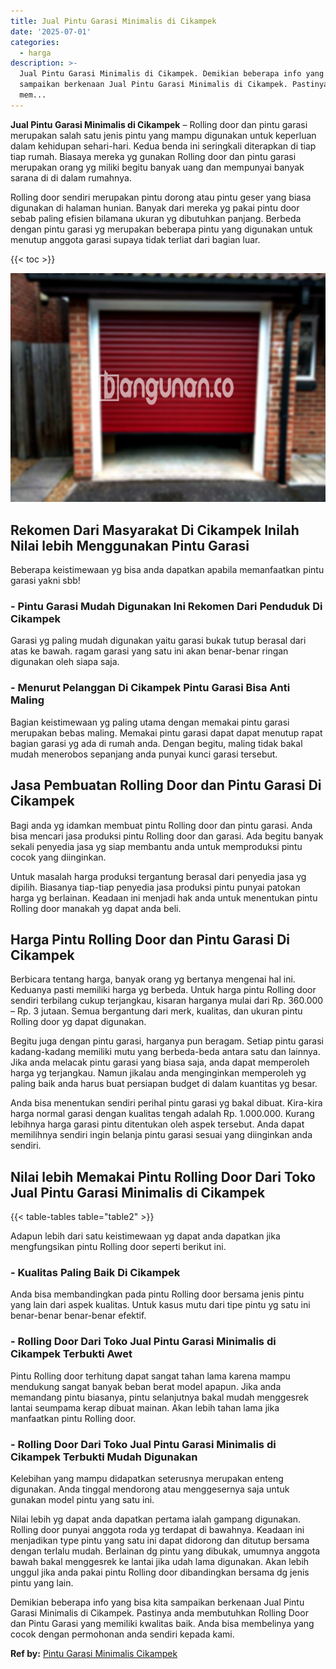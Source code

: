 ```yaml
---
title: Jual Pintu Garasi Minimalis di Cikampek
date: '2025-07-01'
categories:
  - harga
description: >-
  Jual Pintu Garasi Minimalis di Cikampek. Demikian beberapa info yang bisa kita
  sampaikan berkenaan Jual Pintu Garasi Minimalis di Cikampek. Pastinya anda
  mem...
---
```


**Jual Pintu Garasi Minimalis di Cikampek** – Rolling door dan pintu garasi merupakan salah satu jenis pintu yang mampu digunakan untuk keperluan dalam kehidupan sehari-hari. Kedua benda ini seringkali diterapkan di tiap tiap rumah. Biasaya mereka yg gunakan Rolling door dan pintu garasi merupakan orang yg miliki begitu banyak uang dan mempunyai banyak sarana di di dalam rumahnya.

Rolling door sendiri merupakan pintu dorong atau pintu geser yang biasa digunakan di halaman hunian. Banyak dari mereka yg pakai pintu door sebab paling efisien bilamana ukuran yg dibutuhkan panjang. Berbeda dengan pintu garasi yg merupakan beberapa pintu yang digunakan untuk menutup anggota garasi supaya tidak terliat dari bagian luar.

{{< toc >}}

![Jual Pintu Garasi Minimalis di Cikampek](/images/pintu-garasi-31.png)

## Rekomen Dari Masyarakat Di Cikampek Inilah Nilai lebih Menggunakan Pintu Garasi

Beberapa keistimewaan yg bisa anda dapatkan apabila memanfaatkan pintu garasi yakni sbb!

### \- Pintu Garasi Mudah Digunakan Ini Rekomen Dari Penduduk Di Cikampek

Garasi yg paling mudah digunakan yaitu garasi bukak tutup berasal dari atas ke bawah. ragam garasi yang satu ini akan benar-benar ringan digunakan oleh siapa saja.

### \- Menurut Pelanggan Di Cikampek Pintu Garasi Bisa Anti Maling

Bagian keistimewaan yg paling utama dengan memakai pintu garasi merupakan bebas maling. Memakai pintu garasi dapat dapat menutup rapat bagian garasi yg ada di rumah anda. Dengan begitu, maling tidak bakal mudah menerobos sepanjang anda punyai kunci garasi tersebut.

## Jasa Pembuatan Rolling Door dan Pintu Garasi Di Cikampek

Bagi anda yg idamkan membuat pintu Rolling door dan pintu garasi. Anda bisa mencari jasa produksi pintu Rolling door dan garasi. Ada begitu banyak sekali penyedia jasa yg siap membantu anda untuk memproduksi pintu cocok yang diinginkan.

Untuk masalah harga produksi tergantung berasal dari penyedia jasa yg dipilih. Biasanya tiap-tiap penyedia jasa produksi pintu punyai patokan harga yg berlainan. Keadaan ini menjadi hak anda untuk menentukan pintu Rolling door manakah yg dapat anda beli.

## Harga Pintu Rolling Door dan Pintu Garasi Di Cikampek

Berbicara tentang harga, banyak orang yg bertanya mengenai hal ini. Keduanya pasti memiliki harga yg berbeda. Untuk harga pintu Rolling door sendiri terbilang cukup terjangkau, kisaran harganya mulai dari Rp. 360.000 – Rp. 3 jutaan. Semua bergantung dari merk, kualitas, dan ukuran pintu Rolling door yg dapat digunakan.

Begitu juga dengan pintu garasi, harganya pun beragam. Setiap pintu garasi kadang-kadang memiliki mutu yang berbeda-beda antara satu dan lainnya. Jika anda melacak pintu garasi yang biasa saja, anda dapat memperoleh harga yg terjangkau. Namun jikalau anda menginginkan memperoleh yg paling baik anda harus buat persiapan budget di dalam kuantitas yg besar.

Anda bisa menentukan sendiri perihal pintu garasi yg bakal dibuat. Kira-kira harga normal garasi dengan kualitas tengah adalah Rp. 1.000.000. Kurang lebihnya harga garasi pintu ditentukan oleh aspek tersebut. Anda dapat memilihnya sendiri ingin belanja pintu garasi sesuai yang diinginkan anda sendiri.

## Nilai lebih Memakai Pintu Rolling Door Dari Toko Jual Pintu Garasi Minimalis di Cikampek

{{< table-tables table="table2" >}}

Adapun lebih dari satu keistimewaan yg dapat anda dapatkan jika mengfungsikan pintu Rolling door seperti berikut ini.

### \- Kualitas Paling Baik Di Cikampek

Anda bisa membandingkan pada pintu Rolling door bersama jenis pintu yang lain dari aspek kualitas. Untuk kasus mutu dari tipe pintu yg satu ini benar-benar benar-benar efektif.

### \- Rolling Door Dari Toko Jual Pintu Garasi Minimalis di Cikampek Terbukti Awet

Pintu Rolling door terhitung dapat sangat tahan lama karena mampu mendukung sangat banyak beban berat model apapun. Jika anda memandang pintu biasanya, pintu selanjutnya bakal mudah menggesrek lantai seumpama kerap dibuat mainan. Akan lebih tahan lama jika manfaatkan pintu Rolling door.

### \- Rolling Door Dari Toko Jual Pintu Garasi Minimalis di Cikampek Terbukti Mudah Digunakan

Kelebihan yang mampu didapatkan seterusnya merupakan enteng digunakan. Anda tinggal mendorong atau menggesernya saja untuk gunakan model pintu yang satu ini.

Nilai lebih yg dapat anda dapatkan pertama ialah gampang digunakan. Rolling door punyai anggota roda yg terdapat di bawahnya. Keadaan ini menjadikan type pintu yang satu ini dapat didorong dan ditutup bersama dengan terlalu mudah. Berlainan dg pintu yang dibukak, umumnya anggota bawah bakal menggesrek ke lantai jika udah lama digunakan. Akan lebih unggul jika anda pakai pintu Rolling door dibandingkan bersama dg jenis pintu yang lain.

Demikian beberapa info yang bisa kita sampaikan berkenaan Jual Pintu Garasi Minimalis di Cikampek. Pastinya anda membutuhkan Rolling Door dan Pintu Garasi yang memiliki kwalitas baik. Anda bisa membelinya yang cocok dengan permohonan anda sendiri kepada kami.

**Ref by:** [Pintu Garasi Minimalis Cikampek](https://id.wikipedia.org/wiki/Pintu)
